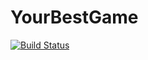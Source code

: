 # YourBestGame

[![Build Status](https://travis-ci.org/OscarDuranX/YourBestGame.svg?branch=master)](https://travis-ci.org/OscarDuranX/YourBestGame)